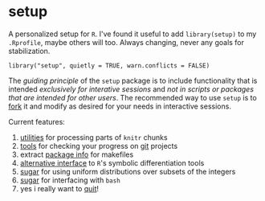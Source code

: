 setup
=====

A personalized setup for `R`.  I've found it useful to add
`library(setup)` to my `.Rprofile`, maybe others will too.  Always
changing, never any goals for stabilization.

```{r}
library("setup", quietly = TRUE, warn.conflicts = FALSE)
```

The *guiding principle* of the `setup` package is to include
functionality that is intended *exclusively for interative sessions*
and *not in scripts or packages that are intended for other users*.
The recommended way to use `setup` is to
[fork](https://help.github.com/articles/fork-a-repo/) it and modify as
desired for your needs in interactive sessions.

Current features:

1. [utilities](https://github.com/stevencarlislewalker/setup/blob/master/R/knitrTools.R)
   for processing parts of `knitr` chunks
2. [tools](https://github.com/stevencarlislewalker/setup/blob/master/R/gitTools.R)
   for checking your progress on [git](http://git-scm.com/) projects
3. extract
   [package info](https://github.com/stevencarlislewalker/setup/blob/master/R/descriptionTools.R)
   for makefiles
4. [alternative interface](https://github.com/stevencarlislewalker/setup/blob/master/R/derivatives.R)
   to `R`'s symbolic differentiation tools
5. [sugar](https://github.com/stevencarlislewalker/setup/blob/master/R/unifInt.R)
   for using uniform distributions over subsets of the integers
6. [sugar](https://github.com/stevencarlislewalker/setup/blob/master/R/term.R)
   for interfacing with `bash`
7. yes i really want to
   [quit](https://github.com/stevencarlislewalker/setup/blob/master/R/q.R)!
